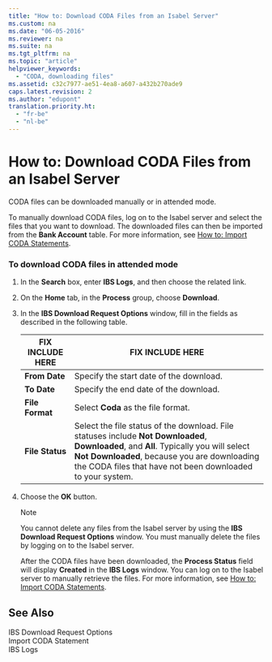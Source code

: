 ```yaml
---
title: "How to: Download CODA Files from an Isabel Server"
ms.custom: na
ms.date: "06-05-2016"
ms.reviewer: na
ms.suite: na
ms.tgt_pltfrm: na
ms.topic: "article"
helpviewer_keywords: 
  - "CODA, downloading files"
ms.assetid: c32c7977-ae51-4ea8-a607-a432b270ade9
caps.latest.revision: 2
ms.author: "edupont"
translation.priority.ht: 
  - "fr-be"
  - "nl-be"
---
```

# How to: Download CODA Files from an Isabel Server
CODA files can be downloaded manually or in attended mode.  
  
 To manually download CODA files, log  on to the Isabel server and select the files that you want to download. The downloaded files can then be imported from the **Bank Account** table. For more information, see [How to: Import CODA Statements](../../LocalFunctionalityForMicrosoftDynamicsNav2016/Belgium/how-to-import-coda-statements.md).  
  
### To download CODA files in attended mode  
  
1.  In the **Search** box, enter **IBS Logs**, and then choose the related link.  
  
2.  On the **Home** tab, in the **Process** group, choose **Download**.  
  
3.  In the **IBS Download Request Options** window, fill in the fields as described in the following table.  
  
    |FIX INCLUDE HERE<!--[!INCLUDE[bp_tablefield](../../ApplicationDesign/includes/bp_tablefield_md.md)] -->|FIX INCLUDE HERE<!--[!INCLUDE[bp_tabledescription](../../ApplicationDesign/includes/bp_tabledescription_md.md)] -->|  
    |---------------------------------|---------------------------------------|  
    |**From Date**|Specify the start date of the download.|  
    |**To Date**|Specify the end date of the download.|  
    |**File Format**|Select **Coda** as the file format.|  
    |**File Status**|Select the file status of the download. File statuses include **Not Downloaded**, **Downloaded**, and **All**. Typically you will select **Not Downloaded**, because you are downloading the CODA files that have not been downloaded to your system.|  
  
4.  Choose the **OK** button.  
  
    > [!NOTE]  
    >  You cannot delete any files from the Isabel server by using the **IBS Download Request Options** window. You must manually delete the files by logging on to the Isabel server.  
  
     After the CODA files have been downloaded, the **Process Status** field will display **Created** in the **IBS Logs** window. You can log on to the Isabel server to manually retrieve the files. For more information, see [How to: Import CODA Statements](../../LocalFunctionalityForMicrosoftDynamicsNav2016/Belgium/how-to-import-coda-statements.md).  
  
## See Also  
 IBS Download Request Options   
 Import CODA Statement   
 IBS Logs